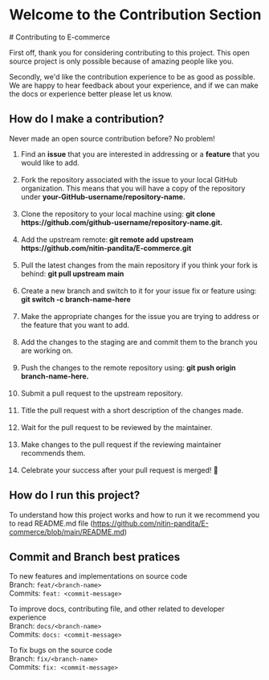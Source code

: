 <h1> Welcome to the Contribution Section </h1>
# Contributing to E-commerce

First off, thank you for considering contributing to this project. This open source project is only possible because of amazing people like you.

Secondly, we'd like the contribution experience to be as good as possible. We are happy to hear feedback about your experience, and if we can make the docs or experience better please let us know.

## How do I make a contribution?
Never made an open source contribution before? No problem!

<ol>
    <li> Find an <strong>issue</strong> that you are interested in addressing or a <strong>feature</strong> that you would like to add.</li>
    <br>
    <li>Fork the repository associated with the issue to your local GitHub organization. This means that you will have a copy of the repository under <strong>your-GitHub-username/repository-name. </strong> </li>
    <br>
    <li>Clone the repository to your local machine using: <strong> git clone https://github.com/github-username/repository-name.git. </strong></li>
    <br>
    <li>Add the upstream remote:<strong> git remote add upstream https://github.com/nitin-pandita/E-commerce.git </strong> </li>
    <br>
    <li>Pull the latest changes from the main repository if you think your fork is behind: <strong> git pull upstream main </strong> </li>
    <br>
    <li>Create a new branch and switch to it for your issue fix or feature using: <strong> git switch -c branch-name-here </strong> </li>
    <br>
    <li>Make the appropriate changes for the issue you are trying to address or the feature that you want to add.</li>
    <br>
    <li>Add the changes to the staging are and commit them to the branch you are working on.</li>
    <br>
    <li>Push the changes to the remote repository using: <strong>git push origin branch-name-here.</strong></li>
    <br>
    <li>Submit a pull request to the upstream repository.</li>
    <br>
    <li>Title the pull request with a short description of the changes made.</li>
    <br>
    <li>Wait for the pull request to be reviewed by the maintainer.</li>
    <br>
    <li>Make changes to the pull request if the reviewing maintainer recommends them.</li>
    <br>
    <li>Celebrate your success after your pull request is merged! 🎉</li>

</ol>

## How do I run this project?
To understand how this project works and how to run it we recommend you to read README.md file (https://github.com/nitin-pandita/E-commerce/blob/main/README.md)

## Commit and Branch best pratices
To new features and implementations on source code <br/>
Branch: `feat/<branch-name>`<br/>
Commits: `feat: <commit-message>`<br/>

To improve docs, contributing file, and other related to developer experience <br/>
Branch: `docs/<branch-name>`<br/>
Commits: `docs: <commit-message>`<br/>

To fix bugs on the source code <br/>
Branch: `fix/<branch-name>`<br/>
Commits: `fix: <commit-message>`<br/>
